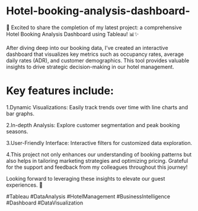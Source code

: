 # Hotel-booking-analysis-dashboard-

🌟 Excited to share the completion of my latest project: a comprehensive Hotel Booking Analysis Dashboard using Tableau! 📊✨

After diving deep into our booking data, I’ve created an interactive dashboard that visualizes key metrics such as occupancy rates, average daily rates (ADR), and customer demographics. This tool provides valuable insights to drive strategic decision-making in our hotel management.

# Key features include:

1.Dynamic Visualizations: Easily track trends over time with line charts and bar graphs.

2.In-depth Analysis: Explore customer segmentation and peak booking seasons.

3.User-Friendly Interface: Interactive filters for customized data exploration.

4.This project not only enhances our understanding of booking patterns but also helps in tailoring marketing strategies and optimizing pricing. Grateful for the support and feedback from my colleagues throughout this journey!

Looking forward to leveraging these insights to elevate our guest experiences. 🚀

#Tableau #DataAnalysis #HotelManagement #BusinessIntelligence #Dashboard #DataVisualization
